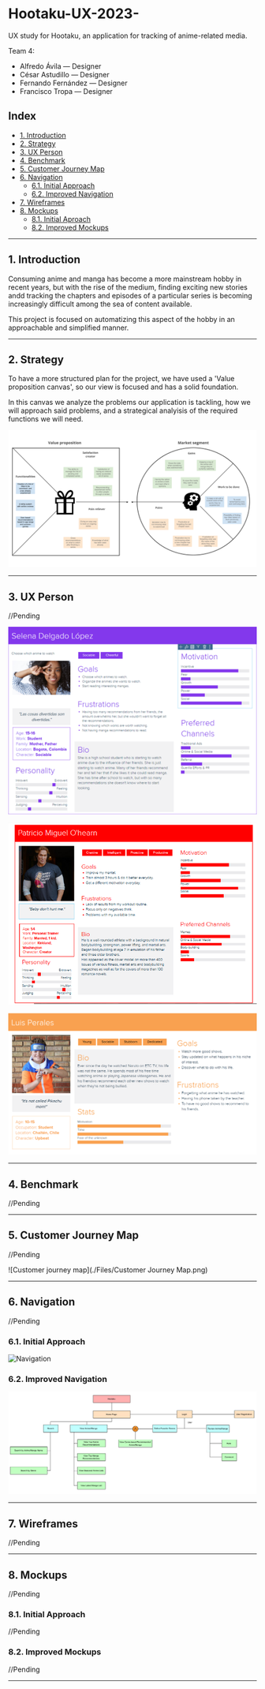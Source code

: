# Hootaku-UX-2023-

UX study for Hootaku, an application for tracking of anime-related media.

Team 4:
- Alfredo Ávila — Designer
- César Astudillo  — Designer
- Fernando Fernández — Designer
- Francisco Tropa — Designer

## Index

- [1. Introduction](#1-introduction)
- [2. Strategy](#2-strategy)
- [3. UX Person](#3-ux-person)
- [4. Benchmark](#4-benchmark)
- [5. Customer Journey Map](#5-customer-journey-map)
- [6. Navigation](#6-navigation)
  - [6.1. Initial Approach](#61-initial-approach)
  - [6.2. Improved Navigation](#62-improved-navigation)
- [7. Wireframes](#7-wireframes)
- [8. Mockups](#8-mockups)
  - [8.1. Initial Aproach](#81-initial-approach)
  - [8.2. Improved Mockups](#82-improved-mockups)

---

## 1. Introduction

Consuming anime and manga has become a more mainstream hobby in recent years, but with the rise of the medium, finding exciting new stories andd tracking the chapters and episodes of a particular series is becoming increasingly difficult among the sea of content available.

This project is focused on automatizing this aspect of the hobby in an approachable and simplified manner.

---

## 2. Strategy

To have a more structured plan for the project, we have used a 'Value proposition canvas', so our view is focused and has a solid foundation.

In this canvas we analyze the problems our application is tackling, how we will approach said problems, and a strategical analyisis of the required functions we will need. 

![Value Proposition Canvas](./Files/value-proposition.png)

---

## 3. UX Person

//Pending

![Person_UX_1](./Files/Person_UX_1.png)

![Person_UX_2](./Files/Person_UX_2.png)

![Person_UX_3](./Files/Person_UX_3.png)

---

## 4. Benchmark

//Pending

---

## 5. Customer Journey Map

//Pending

![Customer journey map](./Files/Customer Journey Map.png)

---

## 6. Navigation

//Pending

### 6.1. Initial Approach

![Navigation](./files/Navigation.png)

### 6.2. Improved Navigation

![NavigationV2](./files/NavigationV2.png)

---

## 7. Wireframes

//Pending

---

## 8. Mockups

//Pending

### 8.1. Initial Approach

//Pending

### 8.2. Improved Mockups

//Pending

---
